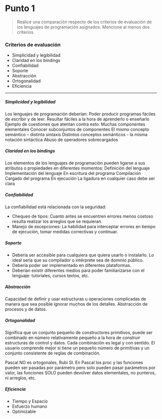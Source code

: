 # Punto 1

> Realice una comparación respecto de los criterios de evaluación de los lenguajes de programación asignados. Mencione al menos dos criterios

### Criterios de evaluación

* Simplicidad y legibilidad
* Claridad en los bindings
* Confiabilidad
* Soporte
* Abstracción
* Ortogonalidad
* Eficiencia

___

##### Simplicidad y legibilidad
Los lenguajes de programación deberían:
Poder producir programas fáciles de escribir y de leer.
Resultar fáciles a la hora de aprenderlo o enseñarlo
Ejemplo de cuestiones que atentan contra esto:
Muchas componentes elementales
Conocer subconjuntos de componentes
El mismo concepto semántico – distinta sintaxis
Distintos conceptos semánticos - la misma notación sintáctica
Abuso de operadores sobrecargados

##### Claridad en los bindings
Los elementos de los lenguajes de programación pueden ligarse a sus atributos o propiedades en diferentes momentos:
Definición del lenguaje
Implementación del lenguaje
En escritura del programa
Compilación
Cargado del programa
En ejecución
La ligadura en cualquier caso debe ser clara

##### Confiabilidad
La confiabilidad está relacionada con la seguridad:
* Chequeo de tipos: Cuanto antes se encuentren errores menos costoso resulta realizar los arreglos que se requieran.
* Manejo de excepciones: La habilidad para interceptar errores en tiempo de ejecución, tomar medidas correctivas y continuar.

##### Soporte
* Debería ser accesible para cualquiera que quiera usarlo o instalarlo. Lo ideal sería que su compilador o intérprete sea de dominio público.
* Debería poder ser implementado en diferentes plataformas.
* Deberían existir diferentes medios para poder familiarizarse con el lenguaje: tutoriales, cursos textos, etc.

##### Abstracción
Capacidad de definir y usar estructuras u operaciones complicadas de manera que sea posible ignorar muchos de los detalles. Abstracción de procesos y de datos.

##### Ortogonalidad
Significa que un conjunto pequeño de constructores primitivos, puede ser combinado en número relativamente pequeño a la hora de construir estructuras de control y datos. Cada combinación es legal y con sentido. El usuario comprende mejor si tiene un pequeño número de primitivas y un conjunto consistente de reglas de combinación.

Pascal NO es ortogonales, Rubi SI. En Pascal los proc y las funciones pueden ser pasadas por parámetro pero solo pueden pasar parámetros por valor, las funciones SOLO pueden devolver datos elementales, no punteros, ni arreglos, etc.

##### Eficiencia
* Tiempo y Espacio
* Esfuerzo humano
* Optimizable
